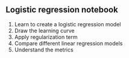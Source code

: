  ## Logistic regression notebook 
 1. Learn to create a logistic regression model
 2. Draw the learning curve
 3. Apply regularization term
 4. Compare different linear regression models
 5. Understand the metrics
